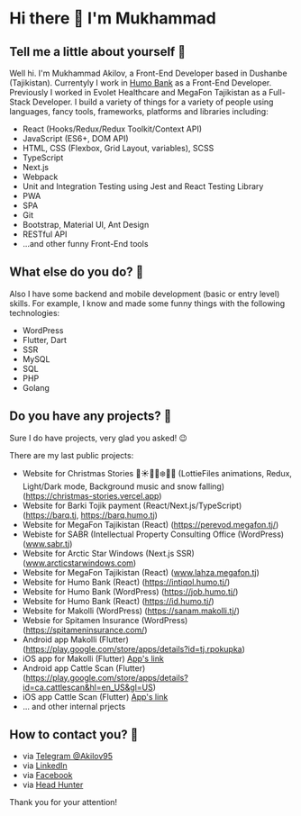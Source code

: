 # Hi there 👋 I'm Mukhammad

## Tell me a little about yourself 🙂

Well hi. I'm Mukhammad Akilov, a Front-End Developer based in Dushanbe (Tajikistan). Currentyly I work in [Humo Bank](https://humo.tj/) as a Front-End Developer. Previously I worked in Evolet Healthcare and MegaFon Tajikistan as a Full-Stack Developer. I build a variety of things for a variety of people using languages, fancy tools, frameworks, platforms and libraries including:

 - React (Hooks/Redux/Redux Toolkit/Context API)
 - JavaScript (ES6+, DOM API)
 - HTML, CSS (Flexbox, Grid Layout, variables), SCSS
 - TypeScript
 - Next.js
 - Webpack
 - Unit and Integration Testing using Jest and React Testing Library
 - PWA
 - SPA
 - Git
 - Bootstrap, Material UI, Ant Design
 - RESTful API
 - ...and other funny Front-End tools
 
## What else do you do? 🤔
Also I have some backend and mobile development (basic or entry level) skills. For example, I know and made some funny things with the following technologies:
 - WordPress
 - Flutter, Dart
 - SSR
 - MySQL
 - SQL
 - PHP 
 - Golang
 
## Do you have any projects? 🤔

Sure I do have projects, very glad you asked! 😉

There are my last public projects:
- Website for Christmas Stories 🎄☀️🌙🎵❄️🎅🏻 (LottieFiles animations, Redux, Light/Dark mode, Background music and snow falling) (https://christmas-stories.vercel.app) 
- Website for Barki Tojik payment (React/Next.js/TypeScript) (https://barq.tj, https://barq.humo.tj)
- Website for MegaFon Tajikistan (React) (https://perevod.megafon.tj/)
- Webiste for SABR (Intellectual Property Consulting Office (WordPress) (www.sabr.tj)
- Website for Arctic Star Windows (Next.js SSR) (www.arcticstarwindows.com)
- Website for MegaFon Tajikistan (React) (www.lahza.megafon.tj)
- Website for Humo Bank (React) (https://intiqol.humo.tj/)
- Website for Humo Bank (WordPress) (https://job.humo.tj/)
- Website for Humo Bank (React) (https://id.humo.tj/)
- Website for Makolli (WordPress) (https://sanam.makolli.tj/)
- Websie for Spitamen Insurance (WordPress) (https://spitameninsurance.com/)
- Android app Makolli (Flutter) (https://play.google.com/store/apps/details?id=tj.rpokupka)
- iOS app for Makolli (Flutter) [App's link](https://apps.apple.com/ca/app/%D1%80%D0%B0%D0%B7%D1%83%D0%BC%D0%BD%D0%B0%D1%8F-%D0%BF%D0%BE%D0%BA%D1%83%D0%BF%D0%BA%D0%B0/id1526797310)
- Android app Cattle Scan (Flutter) (https://play.google.com/store/apps/details?id=ca.cattlescan&hl=en_US&gl=US)
- iOS app Cattle Scan (Flutter) [App's link](https://apps.apple.com/by/app/cattle-scan/id1562113240#?platform=iphone)
- ... and other internal prjects
## How to contact you? 📧
- via [Telegram @Akilov95](https://t.me/Akilov95)
- via [LinkedIn](https://www.linkedin.com/in/mukhammad-akilov-6604a0159/)
- via [Facebook](https://facebook.com/mukhammad.akilov.95)
- via [Head Hunter](https://hh.ru/resume/37a6c65aff05af36d80039ed1f4f51386b464d)

Thank you for your attention!
